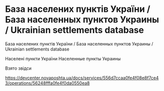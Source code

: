 # База населених пунктів України / База населенных пунктов Украины / Ukrainian settlements database
База населених пунктів України / База населенных пунктов Украины / Ukrainian settlements database

Населені пункти України
Населенные пункты Украины

Взято звідси

https://devcenter.novaposhta.ua/docs/services/556d7ccaa0fe4f08e8f7ce43/operations/56248fffa0fe4f0da0550ea8
